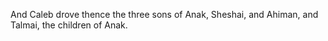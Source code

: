 And Caleb drove thence the three sons of Anak, Sheshai, and Ahiman, and Talmai, the children of Anak.
